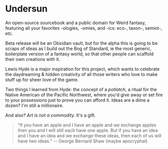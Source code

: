 # Undersun

An open-source sourcebook and a public domain for Weird fantasy, featuring all your favorites -ologies, -omies, and -ics: eco-, taxon-, semiot-, etc. 

Beta release will be an Obsidian vault, but for the alpha this is going to be scraps of ideas as I build out the Bog of Standard, ie the most generic, boilerplate version of a fantasy world, so that other people can scaffold their own creations with it.

Lewis Hyde is a major inspiration for this project, which wants to celebrate the daydreaming & hidden creativity of all those writers who love to make stuff up for sheer love of the game.

Two things I learned from Hyde: the concept of a *potlatch*, a ritual for the Native American of the Pacific Northwest, where you'd give away or set fire to your possessions just to prove you can afford it. Ideas are a dime a dozen? I'm still a millionaire.

And also? *Art is not a commodity.* It's a gift.

> “If you have an apple and I have an apple and we exchange apples then you and I will still each have one apple. But if you have an idea and I have an idea and we exchange these ideas, then each of us will have two ideas.” -- George Bernard Shaw (maybe apocryphal)
